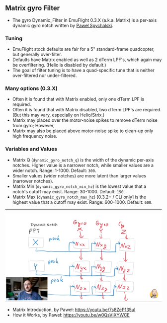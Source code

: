## Matrix gyro Filter
* The gyro Dynamic_Filter in EmuFlight 0.3.X (a.k.a. Matrix) is a per-axis dynamic gyro notch written by [Paweł Spychalski](https://www.youtube.com/c/Pawe%C5%82Spychalski/search?query=matrix%20filter).

### Tuning
* EmuFlight stock defaults are fair for a 5" standard-frame quadcopter, but generally over-filter.
* Defaults have Matrix enabled as well as 2 dTerm LPF's, which again may be overfiltering. (Helio is disabled by default.)
* The goal of filter tuning is to have a quad-specific tune that is neither over-filtered nor under-filtered.

### Many options (0.3.X)
* Often it is found that with Matrix enabled, only one dTerm LPF is required.
* Often it is found that with Matrix disabled, two dTerm LPF's are required. (But this may vary, especially on Helio/Strix.)
* Matrix may placed over the motor-noise spikes to remove dTerm noise from gyro; However,
* Matrix may also be placed above motor-noise spike to clean-up only high frequency noise.

### Variables and Values
* Matrix Q (`dynamic_gyro_notch_q`) is the width of the dynamic per-axis notches. Higher value is a narrower notch, while smaller values are a wider notch. Range: 1-1000. Default: `300`.
* Smaller values (wider notches) are more latent than larger values (narrower notches).
* Matrix Min (`dynamic_gyro_notch_min_hz`) is the lowest value that a notch's cutoff may exist. Range: 30-1000. Default: `150`.
* Matrix Max (`dynamic_gyro_notch_max_hz`) [0.3.2+ / CLI only] is the highest value that a cutoff may exist. Range: 600-1000. Default: `600`.

***
![Paweł Spychalski matrix Screenshot](images/Screenshot_Matrix.jpg)
* Matrix Introduction, by Paweł: https://youtu.be/7s8ZeP135uI
* How it Works, by Paweł: https://youtu.be/w0QsVIXYWCE
